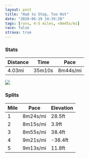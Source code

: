 ```yaml
---
layout: post
title: "Had to Stop, Too Hot"
date: "2020-06-19 14:39:20"
tags: [runs, 4-5 miles, <8m45s/mi]
race: false
strava: true
---
```


### Stats

| Distance | Time | Pace |
|----------|------|------|
|4.03mi|35m10s|8m44s/mi|

<img src='https://maps.googleapis.com/maps/api/staticmap?maptype=roadmap&path=enc:e`wwFjcsbMDEACEMIG@EES]_@CI_@WEAc@S]a@QBGA[SMMa@Wc@i@WM?E[[q@c@MU?KYB_@ESSg@WMGOCAEG?IBKAEIUSc@IQIQOCKO[C[LQD[PQHWZg@?UFUBUN]F]J@REPMJSCmANe@Fa@AOQUSQ}@a@gAo@OOQKa@i@c@c@SMq@Qu@y@CAWXOEMSOIKKISKIa@OOQs@i@w@qAGGKEY[[SMESQUOSEMK_@QAEKQi@c@KGUQU]_@IIG[a@SMKC[QE?QWCQIOg@WUUQAMG_@a@WO]a@C?MMEISKUWi@OQSGCIW{BaBIIe@WWEGBICS?SDIPG@I@ICODCCGQA_@TUDIFG@GEISJ]Bc@SFS?IMUQMEQKKCOHc@AQEQO[QOSIWi@IICMPc@AEDG@KLKZc@Vg@ISAUJWF[BG?MF_@CMGEOYU[EMB[N_@Hq@Te@HU?[FYIi@?ODQAu@Fe@@y@Io@ISQUg@]QGo@g@cDeBi@UaAq@k@m@m@cAWoAC_ABy@V_AVs@Pq@@i@Ci@Ka@Ge@Sk@_@q@QMWY]S[Iq@[MCIEW_@o@gAYo@]mAUe@GIGOWWq@e@e@M{@Mo@WeAIMBu@d@w@Z{@?k@MWUUMUSg@i@y@yAk@sAWY]g@YUQGe@Ag@Fc@?q@SWUMEm@EQG_@By@Sk@WU?OGu@k@WWKEa@[IOw@iAWY]i@kAoAq@_@WIuBcAmB}Aa@k@Q[OGC@W^QlAc@fAMP[FZB@\IZ{@r@MP]j@Sj@Mr@G|AIp@GLI`@Qf@K`@]d@OHQFYVMFEJ?PRb@j@fBFTLZT^XXl@T`@FZ@f@EdB?v@VTDLHRPXb@`@\PZhBdCVf@\XX`@LJ^ZRLb@l@TNZf@N^HL^jAXp@FFd@t@LLf@z@LNv@j@RJt@J|@BfAEf@OVAh@MXA`@FvAf@d@ZZ^Tx@`@hBl@~@`@\BFNFNNLFHLPBb@Z&key=AIzaSyC1MId7bFpkLXNAaYhBSTb8jLyiSqzbDtM&size=800x800&markers=color:yellow|label:S|40.75539,-73.99494&markers=color:green|label:F|40.773770000000056,-73.97615000000008'>

### Splits

| Mile | Pace | Elevation |
|------|------|-----------|
|1|8m24s/mi|28.5ft|
|2|8m15s/mi|3.9ft|
|3|8m55s/mi|38.4ft|
|4|9m21s/mi|-38.4ft|
|5|9m13s/mi|11.8ft|
